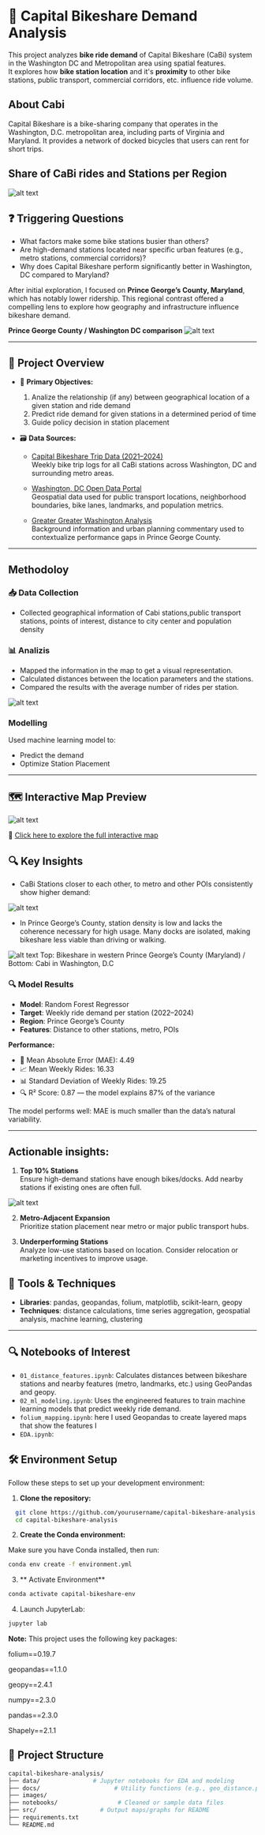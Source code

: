 # 🚴 Capital Bikeshare Demand Analysis

This project analyzes **bike ride demand** of Capital Bikeshare (CaBi) system in the Washington DC and Metropolitan area using spatial features.  
It explores how **bike station location** and it's **proximity** to other bike stations, public transport, commercial corridors, etc. influence ride volume.

## About Cabi
Capital Bikeshare is a bike-sharing company that operates in the Washington, D.C. metropolitan area, including parts of Virginia and Maryland. It provides a network of docked bicycles that users can rent for short trips. 

## Share of CaBi rides and Stations per Region

![alt text](images/image-1.png)

## ❓ Triggering Questions

- What factors make some bike stations busier than others?
- Are high-demand stations located near specific urban features (e.g., metro stations, commercial corridors)?
- Why does Capital Bikeshare perform significantly better in Washington, DC compared to Maryland?

After initial exploration, I focused on **Prince George’s County, Maryland**, which has notably lower ridership. This regional contrast offered a compelling lens to explore how geography and infrastructure influence bikeshare demand.

**Prince George County / Washington DC comparison**
![alt text](images/Prince_George_County_Washington_DC_comparison.png)

---

## 📌 Project Overview

- 📍 **Primary Objectives:** 
  1) Analize the relationship (if any) between geographical location of a given station and ride demand
  2) Predict ride demand for given stations in a determined period of time
  3) Guide policy decision in station placement

- 🗃️ **Data Sources:**

  - [Capital Bikeshare Trip Data (2021–2024)](https://s3.amazonaws.com/capitalbikeshare-data/index.html)  
  Weekly bike trip logs for all CaBi stations across Washington, DC and surrounding metro areas.

  - [Washington, DC Open Data Portal](https://opendata.dc.gov/datasets)  
  Geospatial data used for public transport locations, neighborhood boundaries, bike lanes, landmarks, and population metrics.

  - [Greater Greater Washington Analysis](https://ggwash.org/view/97701/cabi-is-a-huge-success-will-its-structure-allow-it-to-keep-growing-regionally)  
  Background information and urban planning commentary used to contextualize performance gaps in Prince George County.

---

## Methodoloy

### 📥 Data Collection
- Collected geographical information of Cabi stations,public transport stations, points of interest, distance to city center and population density
### 📊 Analizis
- Mapped the information in the map to get a visual representation.
- Calculated distances between the location parameters and the stations.
- Compared the results with the average number of rides per station.

![alt text](images/avg_rides_distance_to_features.png)

### Modelling
Used machine learning model to:
- Predict the demand 
- Optimize Station Placement

---
## 🗺️ Interactive Map Preview
![alt text](images/interactive_map_preview.png)

🔗 [Click here to explore the full interactive map](https://pabs-llama.github.io/capital-bikeshare-analysis/interactive_cabi_map.html)

## 🔍 Key Insights

- CaBi Stations closer to each other, to metro and other POIs consistently show higher demand:

![alt text](images/weekly_rides_distance.png)

- In Prince George’s County, station density is low and lacks the coherence necessary for high usage. Many docks are isolated, making bikeshare less viable than driving or walking.

![alt text](images/image-2.png)
Top: Bikeshare in western Prince George’s County (Maryland) / Bottom: Cabi in Washington, D.C

### 🔍 Model Results
- **Model**: Random Forest Regressor  
- **Target**: Weekly ride demand per station (2022–2024)  
- **Region**: Prince George’s County  
- **Features**: Distance to other stations, metro, POIs

**Performance:**

- 🧮 Mean Absolute Error (MAE): 4.49  
- 📈 Mean Weekly Rides: 16.33  
- 📊 Standard Deviation of Weekly Rides: 19.25  
- 🔍 R² Score: 0.87 — the model explains 87% of the variance

The model performs well: MAE is much smaller than the data’s natural variability.

---

## Actionable insights:

1. **Top 10% Stations**  
   Ensure high-demand stations have enough bikes/docks. Add nearby stations if existing ones are often full.

![alt text](images/predicted_demand.png)

2. **Metro-Adjacent Expansion**  
   Prioritize station placement near metro or major public transport hubs.

3. **Underperforming Stations**  
   Analyze low-use stations based on location. Consider relocation or marketing incentives to improve usage.

## 🧪 Tools & Techniques

- **Libraries**: pandas, geopandas, folium, matplotlib, scikit-learn, geopy  
- **Techniques**: distance calculations, time series aggregation, geospatial analysis, machine learning, clustering

---

## 🔍 Notebooks of Interest

- `01_distance_features.ipynb`: Calculates distances between bikeshare stations and nearby features (metro, landmarks, etc.) using GeoPandas and geopy.
- `02_ml_modeling.ipynb`: Uses the engineered features to train machine learning models that predict weekly ride demand.
- `folium_mapping.ipynb`: here I used Geopandas to create layered maps that show the features I
- `EDA.ipynb`: 

## 🛠 Environment Setup

Follow these steps to set up your development environment:

1. **Clone the repository:**
```bash
  git clone https://github.com/yourusername/capital-bikeshare-analysis.git
  cd capital-bikeshare-analysis 
```  
2. **Create the Conda environment:**

Make sure you have Conda installed, then run:
```bash
conda env create -f environment.yml
```
3. ** Activate Environment**
```bash
conda activate capital-bikeshare-env
```
4. Launch JupyterLab:
```bash
jupyter lab
```
**Note:** This project uses the following key packages:

folium==0.19.7

geopandas==1.1.0

geopy==2.4.1

numpy==2.3.0

pandas==2.3.0

Shapely==2.1.1



## 📂 Project Structure

```bash
capital-bikeshare-analysis/
├── data/               # Jupyter notebooks for EDA and modeling
├── docs/                     # Utility functions (e.g., geo_distance.py)
├── images/   
├── notebooks/                 # Cleaned or sample data files
├── src/                  # Output maps/graphs for README
├── requirements.txt
└── README.md
```
